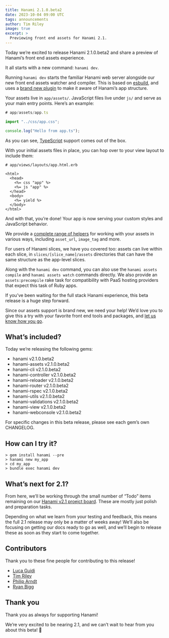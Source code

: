 ```yaml
---
title: Hanami 2.1.0.beta2
date: 2023-10-04 09:00 UTC
tags: announcements
author: Tim Riley
image: true
excerpt: >
  Previewing front end assets for Hanami 2.1.
---
```


Today we’re excited to release Hanami 2.1.0.beta2 and share a preview of Hanami’s front end assets experience.

It all starts with a new command: `hanami dev`.

Running `hanami dev` starts the familiar Hanami web server alongside our new front end assets watcher and compiler. This is based on [esbuild](https://esbuild.github.io), and uses a [brand new plugin](https://github.com/hanami/assets-js) to make it aware of Hanami’s app structure.

Your assets live in `app/assets/`. JavaScript files live under `js/` and serve as your main entry points. Here’s an example:

```ts
# app/assets/app.ts

import "../css/app.css";

console.log("Hello from app.ts");
```

As you can see, [TypeScript](https://www.typescriptlang.org) support comes out of the box.

With your initial assets files in place, you can hop over to your view layout to include them:

```erb
# app/views/layouts/app.html.erb

<html>
  <head>
    <%= css "app" %>
    <%= js "app" %>
  </head>
  <body>
    <%= yield %>
  </body>
</html>
```

And with that, you’re done! Your app is now serving your custom styles and JavaScript behavior.

We provide a [complete range of helpers](https://github.com/hanami/hanami/blob/ccf1a264e28afd3b0072af746d64af733e173b5e/lib/hanami/helpers/assets_helper.rb#L1) for working with your assets in various ways, including `asset_url`, `image_tag` and more.

For users of Hanami slices, we have you covered too: assets can live within each slice, in `slices/[slice_name]/assets` directories that can have the same structure as the app-level slices.

Along with the `hanami dev` command, you can also use the `hanami assets compile` and `hanami assets watch` commands directly. We also provide an `assets:precompile` rake task for compatibility with PaaS hosting providers that expect this task of Ruby apps.

If you’ve been waiting for the full stack Hanami experience, this beta release is a huge step forward.

Since our assets support is brand new, we need your help! We’d love you to give this a try with your favorite front end tools and packages, and [let us know how you go](https://discourse.hanamirb.org).

## What’s included?

Today we’re releasing the following gems:

- hanami v2.1.0.beta2
- hanami-assets v2.1.0.beta2
- hanami-cli v2.1.0.beta2
- hanami-controller v2.1.0.beta2
- hanami-reloader v2.1.0.beta2
- hanami-router v2.1.0.beta2
- hanami-rspec v2.1.0.beta2
- hanami-utils v2.1.0.beta2
- hanami-validations v2.1.0.beta2
- hanami-view v2.1.0.beta2
- hanami-webconsole v2.1.0.beta2

For specific changes in this beta release, please see each gem’s own CHANGELOG.

## How can I try it?

```shell
> gem install hanami --pre
> hanami new my_app
> cd my_app
> bundle exec hanami dev
```

## What’s next for 2.1?

From here, we’ll be working through the small number of “Todo” items remaining on our [Hanami v2.1 proejct board](https://github.com/orgs/hanami/projects/2/views/1). These are mostly just polish and preparation tasks.

Depending on what we learn from your testing and feedback, this means the full 2.1 release may only be a matter of weeks away! We’ll also be focusing on getting our docs ready to go as well, and we’ll begin to release these as soon as they start to come together.

## Contributors

Thank you to these fine people for contributing to this release!

- [Luca Guidi](https://github.com/jodosha)
- [Tim Riley](https://github.com/timriley)
- [Philip Arndt](https://github.com/parndt)
- [Ryan Bigg](https://github.com/radar)

## Thank you

Thank you as always for supporting Hanami!

We’re very excited to be nearing 2.1, and we can’t wait to hear from you about this beta! 🌸
